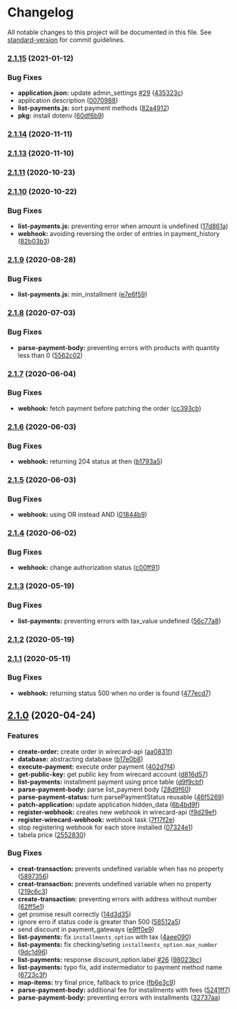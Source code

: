 # Changelog

All notable changes to this project will be documented in this file. See [standard-version](https://github.com/conventional-changelog/standard-version) for commit guidelines.

### [2.1.15](https://github.com/ecomclub/app-wirecard/compare/v2.1.14...v2.1.15) (2021-01-12)


### Bug Fixes

* **application.json:** update admin_settings [#29](https://github.com/ecomclub/app-wirecard/issues/29) ([435323c](https://github.com/ecomclub/app-wirecard/commit/435323c896268cabb1dc1374e14fe009542f0fe0))
* application description ([0070988](https://github.com/ecomclub/app-wirecard/commit/0070988d079c9a3c558b69301889c69ad1608351))
* **list-payments.js:** sort payment methods ([82a4912](https://github.com/ecomclub/app-wirecard/commit/82a4912ac5be327e22c68fa2fc59d3bc1a28a596))
* **pkg:** install dotenv ([60df6b9](https://github.com/ecomclub/app-wirecard/commit/60df6b9d102bdf34cdcfbe5adfc0d442999f9bca))

### [2.1.14](https://github.com/ecomclub/app-wirecard/compare/v2.1.13...v2.1.14) (2020-11-11)

### [2.1.13](https://github.com/ecomclub/app-wirecard/compare/v2.1.12...v2.1.13) (2020-11-10)

### [2.1.11](https://github.com/ecomclub/app-wirecard/compare/v2.1.10...v2.1.11) (2020-10-23)

### [2.1.10](https://github.com/ecomclub/app-wirecard/compare/v2.1.9...v2.1.10) (2020-10-22)


### Bug Fixes

* **list-payments.js:** preventing error when amount is undefined ([17d861a](https://github.com/ecomclub/app-wirecard/commit/17d861a9ef49e2008cc38b174fab6e46af6b64b3))
* **webhook:** avoiding reversing the order of entries in payment_history ([82b03b3](https://github.com/ecomclub/app-wirecard/commit/82b03b3bea957f144f3b82fa220e1f1d3547b3f4))

### [2.1.9](https://github.com/ecomclub/app-wirecard/compare/v2.1.8...v2.1.9) (2020-08-28)


### Bug Fixes

* **list-payments.js:** min_installment ([e7e6f59](https://github.com/ecomclub/app-wirecard/commit/e7e6f597c6aa5cbab47c4895a83f0f6a3e171a98))

### [2.1.8](https://github.com/ecomclub/app-wirecard/compare/v2.1.7...v2.1.8) (2020-07-03)


### Bug Fixes

* **parse-payment-body:** preventing errors with products with quantity less than 0 ([5562c02](https://github.com/ecomclub/app-wirecard/commit/5562c029a733f0899d738ffb5ee311beff2689ad))

### [2.1.7](https://github.com/ecomclub/app-wirecard/compare/v2.1.6...v2.1.7) (2020-06-04)


### Bug Fixes

* **webhook:** fetch payment before patching the order ([cc393cb](https://github.com/ecomclub/app-wirecard/commit/cc393cbf8f386272142a114b4f504e47a6e4e310))

### [2.1.6](https://github.com/ecomclub/app-wirecard/compare/v2.1.5...v2.1.6) (2020-06-03)


### Bug Fixes

* **webhook:** returning 204 status at then ([b1793a5](https://github.com/ecomclub/app-wirecard/commit/b1793a5eb1fa2c89a87322531fe7820c487aa6df))

### [2.1.5](https://github.com/ecomclub/app-wirecard/compare/v2.1.4...v2.1.5) (2020-06-03)


### Bug Fixes

* **webhook:** using OR instead AND ([01844b9](https://github.com/ecomclub/app-wirecard/commit/01844b9f0bef8dc3037c2c53911219b71518da0c))

### [2.1.4](https://github.com/ecomclub/app-wirecard/compare/v2.1.3...v2.1.4) (2020-06-02)


### Bug Fixes

* **webhook:** change authorization status ([c00ff91](https://github.com/ecomclub/app-wirecard/commit/c00ff91fb01150ea6ab2991e033d2f9c608cecf4))

### [2.1.3](https://github.com/ecomclub/app-wirecard/compare/v2.1.2...v2.1.3) (2020-05-19)


### Bug Fixes

* **list-payments:** preventing errors with tax_value undefined ([56c77a8](https://github.com/ecomclub/app-wirecard/commit/56c77a8f516c805866161abb4fd8051889908848))

### [2.1.2](https://github.com/ecomclub/app-wirecard/compare/v2.1.1...v2.1.2) (2020-05-19)

### [2.1.1](https://github.com/ecomclub/app-wirecard/compare/v2.1.0...v2.1.1) (2020-05-11)


### Bug Fixes

* **webhook:** returning status 500 when no order is found ([477ecd7](https://github.com/ecomclub/app-wirecard/commit/477ecd7fdc59b1c3cd94e9cea2618e6e76bfe9b0))

## [2.1.0](https://github.com/ecomclub/app-wirecard/compare/v0.2.13...v2.1.0) (2020-04-24)


### Features

* **create-order:** create order in wirecard-api ([aa0831f](https://github.com/ecomclub/app-wirecard/commit/aa0831fa863f77387d8fd0b42401c9da875cd2e7))
* **database:** abstracting database ([b17e0b8](https://github.com/ecomclub/app-wirecard/commit/b17e0b867abe7eaab6bf15482678bdb9b6695ec0))
* **execute-payment:** execute order payment ([402d7f4](https://github.com/ecomclub/app-wirecard/commit/402d7f44b7e336146b12595d3a2eaeb5333d16d7))
* **get-public-key:** get public key from wirecard account ([d816d57](https://github.com/ecomclub/app-wirecard/commit/d816d57f60ced1752c2a800df73dffa1e98c8836))
* **list-payments:** installment payment using price table ([d9f9cbf](https://github.com/ecomclub/app-wirecard/commit/d9f9cbf169998e89af5aab1648478aaed2e6734a))
* **parse-payment-body:** parse list_payment body ([28d9f60](https://github.com/ecomclub/app-wirecard/commit/28d9f608820947b1f5ee63dad4ecf849dfd5b44d))
* **parse-payment-status:** turn parsePaymentStatus reusable ([46f5269](https://github.com/ecomclub/app-wirecard/commit/46f5269259e55533c730a7a6be846dc93fef1f11))
* **patch-application:** update application hidden_data ([6b4bd9f](https://github.com/ecomclub/app-wirecard/commit/6b4bd9f0a3743eeb1abec0a2fa75c9bc90c415c0))
* **register-webhook:** creates new webhook in wirecard-api ([f9d29ef](https://github.com/ecomclub/app-wirecard/commit/f9d29ef3a1580232e425f2f1fcce1abfa4fd6d26))
* **register-wirecard-webhook:** webhook task ([7f17f2e](https://github.com/ecomclub/app-wirecard/commit/7f17f2ef2aaa24965967374a1cca429cd2f1c46d))
* stop registering webhook for each store installed ([07324e1](https://github.com/ecomclub/app-wirecard/commit/07324e1756dcac29a049f009627d008c903df7ac))
* tabela price ([2552830](https://github.com/ecomclub/app-wirecard/commit/2552830308006c1bf2f2f94efc568da609f20e52))


### Bug Fixes

* **creat-transaction:** prevents undefined variable when has no property ([5897356](https://github.com/ecomclub/app-wirecard/commit/5897356258ad36cea2db236c26803301a63c8070))
* **creat-transaction:** prevents undefined variable when no property ([219c6c3](https://github.com/ecomclub/app-wirecard/commit/219c6c393a0ec3b1b112a16b585031d076b6e8ce))
* **create-transaction:** preventing errors with address without number ([62ff5e1](https://github.com/ecomclub/app-wirecard/commit/62ff5e1c2c168fd2d88a488e1373355e85ed2df1))
* get promise result correctly ([14d3d35](https://github.com/ecomclub/app-wirecard/commit/14d3d35c5128cd174a725d82578d3fdf7d911ce4))
* ignore erro if status code is greater than 500 ([58512a5](https://github.com/ecomclub/app-wirecard/commit/58512a547b628421d0ddb8cfd6b1a578f4c52b94))
* send discount in payment_gateways ([e9ff0e9](https://github.com/ecomclub/app-wirecard/commit/e9ff0e9774017b149e4658e08c23a1e674abb4be))
* **list-payments:** fix `installments_option` with tax ([4aee090](https://github.com/ecomclub/app-wirecard/commit/4aee090874fba7c774e538059672fd763c5519e5))
* **list-payments:** fix checking/seting `installments_option.max_number` ([9dc1d96](https://github.com/ecomclub/app-wirecard/commit/9dc1d96b3060582c5d749acf3d024d77f99e16e8))
* **list-payments:** response discount_option.label [#26](https://github.com/ecomclub/app-wirecard/issues/26) ([98023bc](https://github.com/ecomclub/app-wirecard/commit/98023bcc8b2d41b8a22b908e2a2ca5dc2c91ec1b))
* **list-payments:** typo fix, add instermediator to payment method name ([6723c3f](https://github.com/ecomclub/app-wirecard/commit/6723c3f778474dc6d10735ce8f3cb63ec33a0c3a))
* **map-items:** try final price, fallback to price ([fb6e3c9](https://github.com/ecomclub/app-wirecard/commit/fb6e3c9538589afd73ba4866d256adb05b61ddb7))
* **parse-payment-body:** additional fee for installments with fees ([5241ff7](https://github.com/ecomclub/app-wirecard/commit/5241ff777d7ed579d0e49271d6b4b3136553bcf2))
* **parse-payment-body:** preventing errors with installments ([32737aa](https://github.com/ecomclub/app-wirecard/commit/32737aad679b0a14b727ec4413064bc5b1d911bd))
